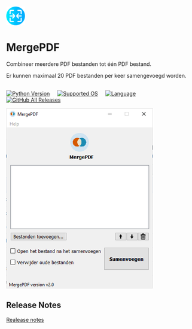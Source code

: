 <img src="https://github.com/jebr/MergePDF/blob/master/assets/merge-logo.png" width="50" height="50"></img>

# MergePDF

Combineer meerdere PDF bestanden tot één PDF bestand. 

Er kunnen maximaal 20 PDF bestanden per keer samengevoegd worden.
<br/>
<br/>

[![Python Version](https://img.shields.io/badge/Python-3.7-blue)](https://github.com/jebr/MergePDF) &nbsp; &nbsp; 
[![Supported OS](https://img.shields.io/badge/OS-Windows%2FMacOs%2FLinux-orange)](https://github.com/jebr/MergePDF) &nbsp; &nbsp;
[![Language](https://img.shields.io/badge/Language-Dutch%2FEnglish-yellowgreen)](https://github.com/jebr/MergePDF) &nbsp; &nbsp;
[![GitHub All Releases](https://img.shields.io/github/downloads/jebr/MergePDF/total?style=social)](https://github.com/jebr/MergePDF/releases)

[![Screenshot](assets/screenshot-MergePDF_v2.0.png?raw=true "Merge PDF  image")](https://github.com/jebr/MergePDF/releases)

## Release Notes
[Realease notes](https://github.com/jebr/MergePDF/blob/master/release_notes.md)

